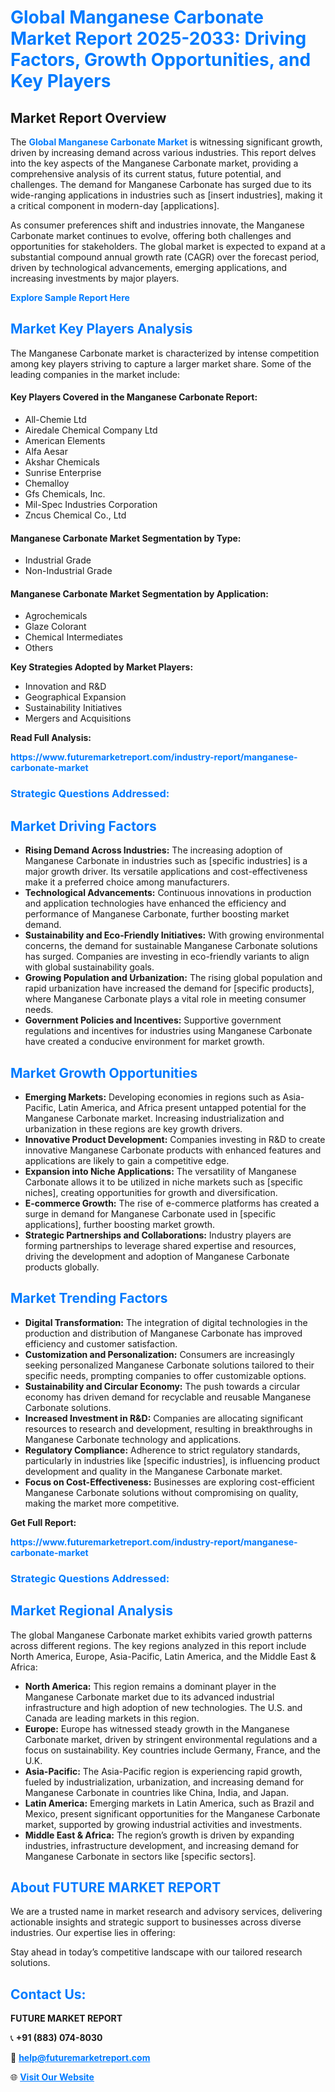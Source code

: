<h1 style="color: #007BFF;">Global Manganese Carbonate Market Report 2025-2033: Driving Factors, Growth Opportunities, and Key Players</h1>

<section id="overview">
<h2>Market Report Overview</h2>
<p>The <a href="https://www.futuremarketreport.com/industry-report/manganese-carbonate-market" style="color: #007BFF; text-decoration: none;"><strong>Global Manganese Carbonate Market</strong></a> is witnessing significant growth, driven by increasing demand across various industries. This report delves into the key aspects of the Manganese Carbonate market, providing a comprehensive analysis of its current status, future potential, and challenges. The demand for Manganese Carbonate has surged due to its wide-ranging applications in industries such as [insert industries], making it a critical component in modern-day [applications].</p>
<p>As consumer preferences shift and industries innovate, the Manganese Carbonate market continues to evolve, offering both challenges and opportunities for stakeholders. The global market is expected to expand at a substantial compound annual growth rate (CAGR) over the forecast period, driven by technological advancements, emerging applications, and increasing investments by major players.</p>
</section>

<section id="overview">
<p><a href="https://www.futuremarketreport.com/request-sample/reportId=31586" style="color: #007BFF; text-decoration: none;"><strong>Explore Sample Report Here</strong></a></p>
</section>

<section id="key-players">
<h2 style="color: #007BFF;">Market Key Players Analysis</h2>
<p>The Manganese Carbonate market is characterized by intense competition among key players striving to capture a larger market share. Some of the leading companies in the market include:</p>
<h4>Key Players Covered in the Manganese Carbonate Report:</h4>
<ul><li>All-Chemie Ltd</li><li>Airedale Chemical Company Ltd</li><li>American Elements</li><li>Alfa Aesar</li><li>Akshar Chemicals</li><li>Sunrise Enterprise</li><li>Chemalloy</li><li>Gfs Chemicals, Inc.</li><li>Mil-Spec Industries Corporation</li><li>Zncus Chemical Co., Ltd</li></ul>
<h4>Manganese Carbonate Market Segmentation by Type:</h4>
<ul><li>Industrial Grade</li><li>Non-Industrial Grade</li></ul>

<h4>Manganese Carbonate Market Segmentation by Application:</h4>
<ul><li>Agrochemicals</li><li>Glaze Colorant</li><li>Chemical Intermediates</li><li>Others</li></ul>
<p><strong>Key Strategies Adopted by Market Players:</strong></p>
<ul>
<li>Innovation and R&D</li>
<li>Geographical Expansion</li>
<li>Sustainability Initiatives</li>
<li>Mergers and Acquisitions</li>
</ul>
</section>

<section>
<p><strong>Read Full Analysis: </strong></p><a href="https://www.futuremarketreport.com/industry-report/manganese-carbonate-market" style="color: #007BFF; text-decoration: none;"><strong>https://www.futuremarketreport.com/industry-report/manganese-carbonate-market</strong></a>
<h3 style="color: #007BFF;">Strategic Questions Addressed:</h3>
</section>

<section id="driving-factors">
<h2 style="color: #007BFF;">Market Driving Factors</h2>
<ul>
<li><strong>Rising Demand Across Industries:</strong> The increasing adoption of Manganese Carbonate in industries such as [specific industries] is a major growth driver. Its versatile applications and cost-effectiveness make it a preferred choice among manufacturers.</li>
<li><strong>Technological Advancements:</strong> Continuous innovations in production and application technologies have enhanced the efficiency and performance of Manganese Carbonate, further boosting market demand.</li>
<li><strong>Sustainability and Eco-Friendly Initiatives:</strong> With growing environmental concerns, the demand for sustainable Manganese Carbonate solutions has surged. Companies are investing in eco-friendly variants to align with global sustainability goals.</li>
<li><strong>Growing Population and Urbanization:</strong> The rising global population and rapid urbanization have increased the demand for [specific products], where Manganese Carbonate plays a vital role in meeting consumer needs.</li>
<li><strong>Government Policies and Incentives:</strong> Supportive government regulations and incentives for industries using Manganese Carbonate have created a conducive environment for market growth.</li>
</ul>
</section>

<section id="growth-opportunities">
<h2 style="color: #007BFF;">Market Growth Opportunities</h2>
<ul>
<li><strong>Emerging Markets:</strong> Developing economies in regions such as Asia-Pacific, Latin America, and Africa present untapped potential for the Manganese Carbonate market. Increasing industrialization and urbanization in these regions are key growth drivers.</li>
<li><strong>Innovative Product Development:</strong> Companies investing in R&D to create innovative Manganese Carbonate products with enhanced features and applications are likely to gain a competitive edge.</li>
<li><strong>Expansion into Niche Applications:</strong> The versatility of Manganese Carbonate allows it to be utilized in niche markets such as [specific niches], creating opportunities for growth and diversification.</li>
<li><strong>E-commerce Growth:</strong> The rise of e-commerce platforms has created a surge in demand for Manganese Carbonate used in [specific applications], further boosting market growth.</li>
<li><strong>Strategic Partnerships and Collaborations:</strong> Industry players are forming partnerships to leverage shared expertise and resources, driving the development and adoption of Manganese Carbonate products globally.</li>
</ul>
</section>

<section id="trending-factors">
<h2 style="color: #007BFF;">Market Trending Factors</h2>
<ul>
<li><strong>Digital Transformation:</strong> The integration of digital technologies in the production and distribution of Manganese Carbonate has improved efficiency and customer satisfaction.</li>
<li><strong>Customization and Personalization:</strong> Consumers are increasingly seeking personalized Manganese Carbonate solutions tailored to their specific needs, prompting companies to offer customizable options.</li>
<li><strong>Sustainability and Circular Economy:</strong> The push towards a circular economy has driven demand for recyclable and reusable Manganese Carbonate solutions.</li>
<li><strong>Increased Investment in R&D:</strong> Companies are allocating significant resources to research and development, resulting in breakthroughs in Manganese Carbonate technology and applications.</li>
<li><strong>Regulatory Compliance:</strong> Adherence to strict regulatory standards, particularly in industries like [specific industries], is influencing product development and quality in the Manganese Carbonate market.</li>
<li><strong>Focus on Cost-Effectiveness:</strong> Businesses are exploring cost-efficient Manganese Carbonate solutions without compromising on quality, making the market more competitive.</li>
</ul>
</section>

<section>
<p><strong>Get Full Report: </strong></p><a href="https://www.futuremarketreport.com/industry-report/manganese-carbonate-market" style="color: #007BFF; text-decoration: none;"><strong>https://www.futuremarketreport.com/industry-report/manganese-carbonate-market</strong></a>
<h3 style="color: #007BFF;">Strategic Questions Addressed:</h3>
</section>


<section id="regional-analysis">
<h2 style="color: #007BFF;">Market Regional Analysis</h2>
<p>The global Manganese Carbonate market exhibits varied growth patterns across different regions. The key regions analyzed in this report include North America, Europe, Asia-Pacific, Latin America, and the Middle East & Africa:</p>
<ul>
<li><strong>North America:</strong> This region remains a dominant player in the Manganese Carbonate market due to its advanced industrial infrastructure and high adoption of new technologies. The U.S. and Canada are leading markets in this region.</li>
<li><strong>Europe:</strong> Europe has witnessed steady growth in the Manganese Carbonate market, driven by stringent environmental regulations and a focus on sustainability. Key countries include Germany, France, and the U.K.</li>
<li><strong>Asia-Pacific:</strong> The Asia-Pacific region is experiencing rapid growth, fueled by industrialization, urbanization, and increasing demand for Manganese Carbonate in countries like China, India, and Japan.</li>
<li><strong>Latin America:</strong> Emerging markets in Latin America, such as Brazil and Mexico, present significant opportunities for the Manganese Carbonate market, supported by growing industrial activities and investments.</li>
<li><strong>Middle East & Africa:</strong> The region’s growth is driven by expanding industries, infrastructure development, and increasing demand for Manganese Carbonate in sectors like [specific sectors].</li>
</ul>
</section>

<footer>
<h2 style="color: #007BFF;">About FUTURE MARKET REPORT</h2>
<p>We are a trusted name in market research and advisory services, delivering actionable insights and strategic support to businesses across diverse industries. Our expertise lies in offering:</p>

<p>Stay ahead in today’s competitive landscape with our tailored research solutions.</p>

<h2 style="color: #007BFF;">Contact Us:</h2>
<p><strong>FUTURE MARKET REPORT</strong></p>
<p>📞 <strong>+91 (883) 074-8030</strong></p>
<p>📧 <strong><a href="mailto:help@futuremarketreport.com" style="color: #007BFF;">help@futuremarketreport.com</a></strong></p>
<p>🌐 <strong><a href="https://www.futuremarketreport.com/" style="color: #007BFF;">Visit Our Website</a></strong></p>
</footer>